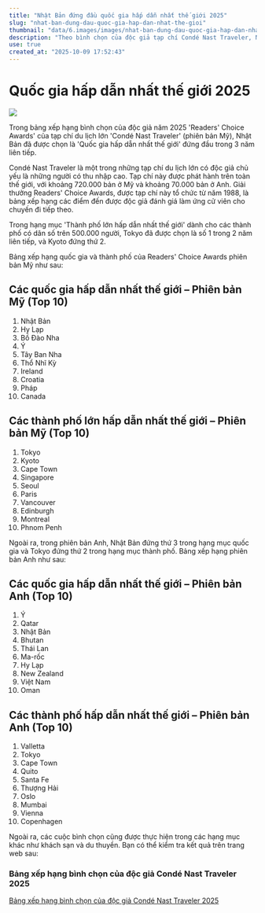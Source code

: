 ```yaml
---
title: "Nhật Bản đứng đầu quốc gia hấp dẫn nhất thế giới 2025"
slug: "nhat-ban-dung-dau-quoc-gia-hap-dan-nhat-the-gioi"
thumbnail: "data/6.images/images/nhat-ban-dung-dau-quoc-gia-hap-dan-nhat-the-gioi.webp"
description: "Theo bình chọn của độc giả tạp chí Condé Nast Traveler, Nhật Bản dẫn đầu danh sách các quốc gia hấp dẫn nhất thế giới năm thứ ba liên tiếp, trong khi Tokyo và Kyoto đứng đầu hạng mục thành phố lớn."
use: true
created_at: "2025-10-09 17:52:43"
---
```


# Quốc gia hấp dẫn nhất thế giới 2025

![](/images/20251009-00010003-travelv-000-1-view.webp)

Trong bảng xếp hạng bình chọn của độc giả năm 2025 'Readers' Choice Awards' của tạp chí du lịch lớn 'Condé Nast Traveler' (phiên bản Mỹ), Nhật Bản đã được chọn là 'Quốc gia hấp dẫn nhất thế giới' đứng đầu trong 3 năm liên tiếp.

Condé Nast Traveler là một trong những tạp chí du lịch lớn có độc giả chủ yếu là những người có thu nhập cao. Tạp chí này được phát hành trên toàn thế giới, với khoảng 720.000 bản ở Mỹ và khoảng 70.000 bản ở Anh. Giải thưởng Readers' Choice Awards, được tạp chí này tổ chức từ năm 1988, là bảng xếp hạng các điểm đến được độc giả đánh giá làm ứng cử viên cho chuyến đi tiếp theo.

Trong hạng mục 'Thành phố lớn hấp dẫn nhất thế giới' dành cho các thành phố có dân số trên 500.000 người, Tokyo đã được chọn là số 1 trong 2 năm liên tiếp, và Kyoto đứng thứ 2.

Bảng xếp hạng quốc gia và thành phố của Readers' Choice Awards phiên bản Mỹ như sau:

## Các quốc gia hấp dẫn nhất thế giới – Phiên bản Mỹ (Top 10)

1. Nhật Bản
2. Hy Lạp
3. Bồ Đào Nha
4. Ý
5. Tây Ban Nha
6. Thổ Nhĩ Kỳ
7. Ireland
8. Croatia
9. Pháp
10. Canada

## Các thành phố lớn hấp dẫn nhất thế giới – Phiên bản Mỹ (Top 10)

1. Tokyo
2. Kyoto
3. Cape Town
4. Singapore
5. Seoul
6. Paris
7. Vancouver
8. Edinburgh
9. Montreal
10. Phnom Penh

Ngoài ra, trong phiên bản Anh, Nhật Bản đứng thứ 3 trong hạng mục quốc gia và Tokyo đứng thứ 2 trong hạng mục thành phố. Bảng xếp hạng phiên bản Anh như sau:

## Các quốc gia hấp dẫn nhất thế giới – Phiên bản Anh (Top 10)

1. Ý
2. Qatar
3. Nhật Bản
4. Bhutan
5. Thái Lan
6. Ma-rốc
7. Hy Lạp
8. New Zealand
9. Việt Nam
10. Oman

## Các thành phố hấp dẫn nhất thế giới – Phiên bản Anh (Top 10)

1. Valletta
2. Tokyo
3. Cape Town
4. Quito
5. Santa Fe
6. Thượng Hải
7. Oslo
8. Mumbai
9. Vienna
10. Copenhagen

Ngoài ra, các cuộc bình chọn cũng được thực hiện trong các hạng mục khác như khách sạn và du thuyền. Bạn có thể kiểm tra kết quả trên trang web sau:

### Bảng xếp hạng bình chọn của độc giả Condé Nast Traveler 2025

[Bảng xếp hạng bình chọn của độc giả Condé Nast Traveler 2025](https://www.cntraveler.com/story/top-countries-in-the-world)